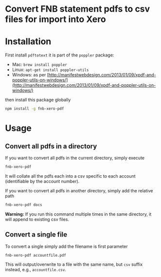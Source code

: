 # Convert FNB statement pdfs to csv files for import into Xero

# Installation

First install `pdftotext` it is part of the `poppler` package:

* Mac: `brew install poppler`
* Linux: `apt-get install poppler-utils`
* Windows: as per [http://manifestwebdesign.com/2013/01/09/xpdf-and-poppler-utils-on-windows/](http://manifestwebdesign.com/2013/01/09/xpdf-and-poppler-utils-on-windows/)

then install this package globally

```bash
npm install -g fnb-xero-pdf
```

# Usage

## Convert all pdfs in a directory

If you want to convert all pdfs in the current directory, simply execute

```bash
fnb-xero-pdf
```

It will collate all the pdfs each into a csv specific to each account (identifiable by the account number).

If you want to convert all pdfs in another directory, simply add the relative path

```bash
fnb-xero-pdf docs
```

**Warning:** If you run this command multiple times in the same directory, it will append to existing csv files.

## Convert a single file

To convert a single simply add the filename is first parameter

```
fnb-xero-pdf accountfile.pdf
```

This will output/overwrite to a file with the same name, but `csv` suffix instead, e.g., `accountfile.csv`.
